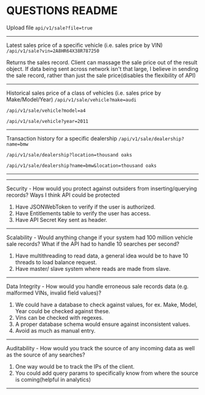 # QUESTIONS README

Upload file
`api/v1/sale?file=true`

---
Latest sales price of a specific vehicle (i.e. sales price by VIN)
`/api/v1/sale?vin=2A8HR64X38R787250`

Returns the sales record.
Client can massage the sale price out of the result object.
If data being sent across network isn't that large, I believe in sending the
sale record, rather than just the sale price(disables the flexibility of API)

---
Historical sales price of a class of vehicles (i.e. sales price by Make/Model/Year)
`/api/v1/sale/vehicle?make=audi`

`/api/v1/sale/vehicle?model=a4`

`/api/v1/sale/vehicle?year=2011`

---
Transaction history for a specific dealership
`/api/v1/sale/dealership?name=bmw`

`/api/v1/sale/dealership?location=thousand oaks`

`/api/v1/sale/dealership?name=bmw&location=thousand oaks`

---
---
Security - How would you protect against outsiders from inserting/querying records?
Ways I think API could be protected
1. Have JSONWebToken to verify if the user is authorized.
2. Have Entitlements table to verify the user has access.
3. Have API Secret Key sent as header.

---
Scalability - Would anything change if your system had 100 million vehicle sale records? What if the API had to handle 10 searches per second?
1. Have multithreading to read data, a general idea would be to have 10 threads to load balance request.
2. Have master/ slave system where reads are made from slave.

---
Data Integrity - How would you handle erroneous sale records data (e.g. malformed VINs, invalid field values)?
1. We could have a database to check against values, for ex. Make, Model, Year could be checked against these.
2. Vins can be checked with regexes.
3. A proper database schema would ensure against inconsistent values.
4. Avoid as much as manual entry.

---
Auditability - How would you track the source of any incoming data as well as the source of any searches?
1. One way would be to track the IPs of the client.
2. You could add query params to specifically know from where the source is coming(helpful in analytics)

---
